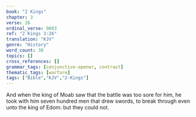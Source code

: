 ```yaml
---
book: "2 Kings"
chapter: 3
verse: 26
ordinal_verse: 9603
ref: "2 Kings 3:26"
translation: "KJV"
genre: "History"
word_count: 38
topics: []
cross_references: []
grammar_tags: [conjunctive-opener, contrast]
thematic_tags: [warfare]
tags: ["Bible","KJV","2-Kings"]
---
```

And when the king of Moab saw that the battle was too sore for him, he took with him seven hundred men that drew swords, to break through even unto the king of Edom: but they could not.
